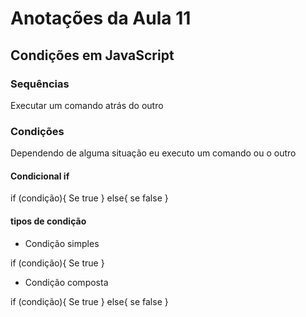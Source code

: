# Anotações da Aula 11

## Condições em JavaScript

### Sequências

Executar um comando atrás do outro

### Condições

Dependendo de alguma situação eu executo um comando ou o outro

#### Condicional if

if (condição){
    Se true
} else{
    se false
}

#### tipos de condição

- Condição simples

if (condição){
    Se true
}

- Condição composta

if (condição){
    Se true
} else{
    se false
}